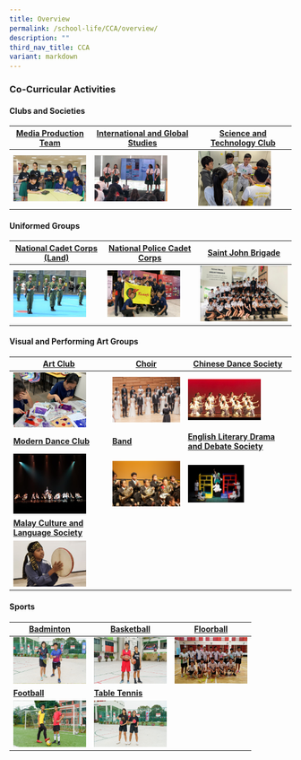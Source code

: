 ```yaml
---
title: Overview
permalink: /school-life/CCA/overview/
description: ""
third_nav_title: CCA
variant: markdown
---
```

### Co-Curricular Activities

#### Clubs and Societies

| [Media Production Team](/co-curricular-activities/Clubs-and-Societies/infocomm-technology) 	 | [International and Global Studies](/co-curricular-activities/Clubs-and-Societies/international-and-global-studies) | [Science and Technology Club](/co-curricular-activities/Clubs-and-Societies/permalink) |
| -------- | -------- | -------- |
| <img src="/images/cca2.png" style="width:130px">| <img src="/images/cca3.png" style="width:130px">      | <img src="/images/cca5.png" style="width:130px">     |


#### Uniformed Groups


| [National Cadet Corps (Land)](/co-curricular-activities/Uniformed-Groups/national-cadet-corps-land) | [National Police Cadet Corps](/co-curricular-activities/Uniformed-Groups/national-police-cadet-corps) | [Saint John Brigade](/co-curricular-activities/Uniformed-Groups/saint-john-brigade)  |
| -------- | -------- | -------- |
| <img src="/images/cca6.png" style="width:130px"> | <img src="/images/cca7.png" style="width:130px">     | <img src="/images/cca8.png" style="width:200px">     |



#### Visual and Performing Art Groups

| [Art Club](/co-curricular-activities/Visual-and-Performing-Arts/art-and-crafts) | [Choir](/co-curricular-activities/Visual-and-Performing-Arts/kranji-choir) | [Chinese Dance Society](/co-curricular-activities/Visual-and-Performing-Arts/kranji-chinese-dance-society)|
| -------- | -------- | -------- |
| <img src="/images/cca9.png" style="width: 130px"> | <img src="/images/cca10.png" style="width: 130px"> | <img src="/images/cca11.png" style="width: 130px">|
|**[Modern Dance Club](/co-curricular-activities/Visual-and-Performing-Arts/kranji-modern-dance-club)**| **[Band](/co-curricular-activities/Visual-and-Performing-Arts/kranji-concert-band)** | **[English Literary Drama and Debate Society](/co-curricular-activities/Clubs-and-Societies/english-literary-drama-and-debate-society/)**
| <img src="/images/cca12.png" style="width:130px"> | <img src="/images/cca13.png" style="width:200px">     | <img src="/images/cca1.png" style="width:100px">     |
**[Malay Culture and Language Society](/co-curricular-activities/Clubs-and-Societies/malay-culture-and-language-society/)** |
<img src="/images/cca4.png" style="width:130px">   	 | 

#### Sports 

| [Badminton](/co-curricular-activities/Sports-and-Games/badminton/) | [Basketball](/co-curricular-activities/Sports-and-Games/basketball/) | [Floorball](/co-curricular-activities/Sports-and-Games/floorball/)  |
| -------- | -------- | -------- |
| <img src="/images/cca14.png" style="width:130px">     | <img src="/images/cca15.png" style="width:130px">     | <img src="/images/cca16.png" style="width:130px">|
**[Football](/co-curricular-activities/Sports-and-Games/football/)** | **[Table Tennis](/co-curricular-activities/Sports-and-Games/tabletennis/)** |
<img src="/images/cca17.png" style="width:130px">   	| <img src="/images/cca18.png" style="width:130px"> 	| 